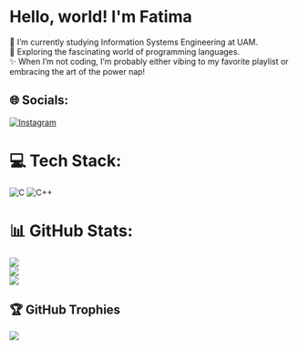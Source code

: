 # Hello, world! I'm Fatima
🎀 I’m currently studying Information Systems Engineering at UAM.<br>🌱 Exploring the fascinating world of programming languages.<br> ✨ When I’m not coding, I’m probably either vibing to my favorite playlist or embracing the art of the power nap!


## 🌐 Socials:
[![Instagram](https://img.shields.io/badge/Instagram-%23E4405F.svg?logo=Instagram&logoColor=white)](https://instagram.com/fmariezg) 

# 💻 Tech Stack:
![C](https://img.shields.io/badge/c-%2300599C.svg?style=for-the-badge&logo=c&logoColor=white) ![C++](https://img.shields.io/badge/c++-%2300599C.svg?style=for-the-badge&logo=c%2B%2B&logoColor=white)
# 📊 GitHub Stats:
![](https://github-readme-stats.vercel.app/api?username=fmariezgg&theme=radical&hide_border=true&include_all_commits=false&count_private=false)<br/>
![](https://github-readme-streak-stats.herokuapp.com/?user=fmariezgg&theme=radical&hide_border=true)<br/>
![](https://github-readme-stats.vercel.app/api/top-langs/?username=fmariezgg&theme=radical&hide_border=true&include_all_commits=false&count_private=false&layout=compact)

## 🏆 GitHub Trophies
![](https://github-profile-trophy.vercel.app/?username=fmariezgg&theme=radical&no-frame=false&no-bg=true&margin-w=4)

<!-- Proudly created with GPRM ( https://gprm.itsvg.in ) -->

